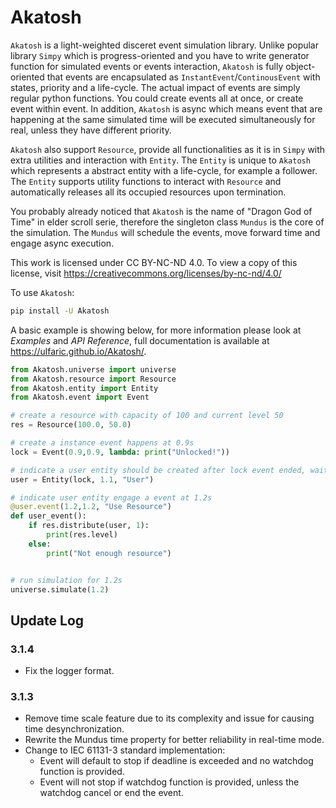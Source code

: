 # Akatosh

`Akatosh` is a light-weighted disceret event simulation library. Unlike popular library `Simpy` which is progress-oriented and you have to write generator function for simulated events or events interaction, `Akatosh` is fully object-oriented that events are encapsulated as `InstantEvent`/`ContinousEvent` with states, priority and a life-cycle. The actual impact of events are simply regular python functions. You could create events all at once, or create event within event. In addition, `Akatosh` is async which means event that are happening at the same simulated time will be executed simultaneously for real, unless they have different priority.

`Akatosh` also support `Resource`, provide all functionalities as it is in `Simpy` with extra utilities and interaction with `Entity`. The `Entity` is unique to `Akatosh` which represents a abstract entity with a life-cycle, for example a follower. The `Entity` supports utility functions to interact with `Resource` and automatically releases all its occupied resources upon termination.

You probably already noticed that `Akatosh` is the name of "Dragon God of Time" in elder scroll serie, therefore the singleton class `Mundus` is the core of the simulation. The `Mundus` will schedule the events, move forward time and engage async execution.

This work is licensed under CC BY-NC-ND 4.0. To view a copy of this license, visit <https://creativecommons.org/licenses/by-nc-nd/4.0/>

To use `Akatosh`:

```bash
pip install -U Akatosh
```

A basic example is showing below, for more information please look at *Examples* and *API Reference*, full documentation is available at https://ulfaric.github.io/Akatosh/.

```py
from Akatosh.universe import universe
from Akatosh.resource import Resource
from Akatosh.entity import Entity
from Akatosh.event import Event

# create a resource with capacity of 100 and current level 50
res = Resource(100.0, 50.0)

# create a instance event happens at 0.9s
lock = Event(0.9,0.9, lambda: print("Unlocked!"))

# indicate a user entity should be created after lock event ended, wait till 1.1s.
user = Entity(lock, 1.1, "User")

# indicate user entity engage a event at 1.2s
@user.event(1.2,1.2, "Use Resource")
def user_event():
    if res.distribute(user, 1):
        print(res.level)
    else:
        print("Not enough resource")


# run simulation for 1.2s
universe.simulate(1.2)
```

## Update Log
### 3.1.4
- Fix the logger format.

### 3.1.3
- Remove time scale feature due to its complexity and issue for causing time desynchronization.
- Rewrite the Mundus time property for better reliability in real-time mode.
- Change to IEC 61131-3 standard implementation:
  - Event will default to stop if deadline is exceeded and no watchdog function is provided.
  - Event will not stop if watchdog function is provided, unless the watchdog cancel or end the event.
